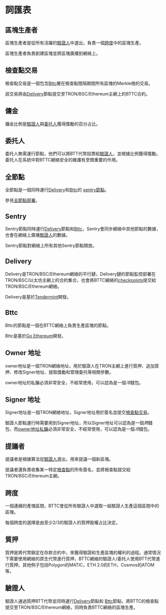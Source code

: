 # 詞匯表

## 區塊生產者

區塊生產者是從所有活躍的[驗證人](#validator)中選出，負責一個[跨度](#span)中的區塊生產。

區塊生產者負責創建區塊並將區塊廣播到網絡上。


## 檢查點交易

檢查點交易是一個包含[Bttc](#bttc)層在檢查點間隔期間所有區塊的Merkle根的交易。

該交易將由[Delivery](#delivery)節點提交至TRON/BSC/Ethereum主網上的BTTC合約。

## 傭金

傭金比例是[驗證人](#validator)與[委托人](#delegator)獲得獎勵的百分占比。

## 委托人

委托人無需運行節點，他們可以將BTT代幣投票給[驗證人](#validator)，並根據比例獲得獎勵。委托人在系統中對BTTC網絡安全的維護有至關重要的作用。

## 全節點

全節點是一個同時運行[Delivery](#Delivery)和[Bttc](#bttc)的 [sentry節點](#sentry)。

參見[全節點部署](/docs/node/build-fullnode)。

## Sentry

Sentry節點同時運行[Delivery](#delivery)節點和[Bttc](#bttc)，Sentry會同步網絡中其他節點的數據， 也會在網絡上廣播[驗證人](#validator)的數據。

Sentry節點對網絡上所有其他Sentry節點開放。


## Delivery

Delivery是TRON/BSC/Ethereum網絡的平行鏈，Delivery鏈的節點監控部署在TRON/BSC/以太坊主網上的合約集合，也會將BTTC網絡的[checkpoints](#checkpoint-transaction)提交給TRON/BSC/Ethereum網絡。

Delivery是基於[Tendermint](https://tendermint.com/)開發。

## Bttc
Bttc的節點是一個在BTTC網絡上負責生產區塊的節點。

Bttc是基於[Go Ethereum](https://geth.ethereum.org/)開發。

## Owner 地址

owner地址是一個TRON網絡地址，用於驗證人在TRON主網上進行質押、追加質押、修改Signer地址、提取獎勵和管理委托等相關參數。

owner地址的私鑰必須非常安全，不經常使用，可以認為是一個*冷*錢包。

## Signer 地址

Signer地址是一個TRON網絡地址，Signer地址用於簽名並提交[檢查點交易](#checkpoint-transaction)。

驗證人節點運行時需要用到Signer地址，所以Signer地址可以認為是一個*熱*錢包，而[owner地址私鑰](#owner-address)必須非常安全，不經常使用，可以認為是一個*冷*錢包。


## 提議者

提議者是根據算法從[驗證人](#validator)選出，用來提議一個新區塊。

提議者還負責收集某一特定[檢查點](#checkpoint-transaction)的所有簽名，並將檢查點提交給TRON/BSC/Ethereum主網。


## 跨度
一個連續的產塊區間，BTTC會從所有驗證人中選取一組驗證人生產這個區間中的區塊。

每個跨度的選擇是由至少2/3的驗證人的質押股權占比決定。


## 質押

質押是將代幣鎖定在存款合約中，來獲得驗證和生產區塊的權利的過程。通常情況下需要使用網絡的原生代幣進行質押，BTTC網絡的驗證人/委托人使用BTT代幣進行質押。其他例子包括Polygon的MATIC，ETH 2.0的ETH，Cosmos的ATOM等。


## 驗證人

驗證人通過質押BTT代幣並同時運行[Delivery](#delivery)節點和 [Bttc](#bttc)節點，將BTTC的檢查點提交至TRON/BSC/Ethereum網絡，同時負責BTTC網絡的區塊生產。
